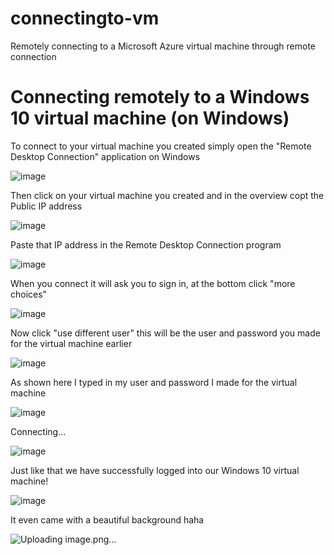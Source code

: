 # connectingto-vm
Remotely connecting to a Microsoft Azure virtual machine through remote connection

# Connecting remotely to a Windows 10 virtual machine (on Windows)

To connect to your virtual machine you created simply open the "Remote Desktop Connection" application on Windows

![image](https://github.com/user-attachments/assets/b7336551-6ac7-4f2b-a2ee-433154d5d3de)


Then click on your virtual machine you created and in the overview copt the Public IP address

![image](https://github.com/user-attachments/assets/747165d5-de69-4643-bcfc-412bbb0eea0b)


Paste that IP address in the Remote Desktop Connection program

![image](https://github.com/user-attachments/assets/f92a6028-09eb-4942-8b74-1c93bbca317d)


When you connect it will ask you to sign in, at the bottom click "more choices"

![image](https://github.com/user-attachments/assets/544b2662-cb0d-42ce-80fd-a74a7329de00)


Now click "use different user" this will be the user and password you made for the virtual machine earlier

![image](https://github.com/user-attachments/assets/b941d490-3c65-4e95-98ca-2899ea0e5de9)


As shown here I typed in my user and password I made for the virtual machine

![image](https://github.com/user-attachments/assets/0c2ea374-5aaf-4d8b-8b27-339d105b9edd)


Connecting...

![image](https://github.com/user-attachments/assets/27bf0b96-ad61-48e6-a2a9-6c31bac9bbac)


Just like that we have successfully logged into our Windows 10 virtual machine!

![image](https://github.com/user-attachments/assets/38b79ff3-b4af-421e-960a-160aedbe40f8)


It even came with a beautiful background haha

![Uploading image.png…]()

